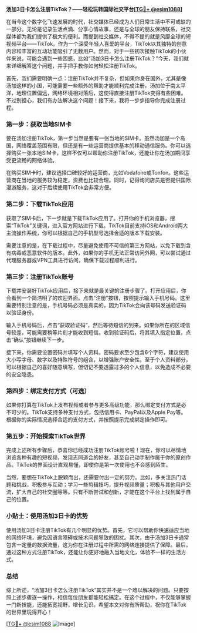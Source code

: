 **汤加3日卡怎么注册TikTok？——轻松玩转国际社交平台[[TG💪+ @esim1088](https://t.me/s/esim1088)]**

在当今这个数字化飞速发展的时代，社交媒体已经成为人们日常生活中不可或缺的一部分。无论是记录生活点滴、分享心情故事，还是与全球的朋友保持联系，社交媒体都为我们提供了极大的便利。而提到社交媒体，不得不提的就是风靡全球的短视频平台——TikTok。作为一个深受年轻人喜爱的平台，TikTok以其独特的创意内容和丰富的互动功能吸引了无数用户。然而，对于一些初次接触TikTok的小伙伴来说，可能会遇到一些困惑，比如“汤加3日卡怎么注册TikTok？”今天，我们就来详细解答这个问题，并手把手教你如何轻松注册TikTok。

首先，我们需要明确一点：注册TikTok并不复杂，但如果你身在国外，尤其是像汤加这样的小国，可能需要一些额外的帮助才能顺利完成注册。汤加位于南太平洋，地理位置偏远，网络环境相对落后，这使得直接注册TikTok变得有些困难。不过别担心，我们有办法解决这个问题！接下来，我将一步步指导你完成注册过程。

### 第一步：获取当地SIM卡

要在汤加注册TikTok，第一步当然是要有一张当地的SIM卡。虽然汤加是一个岛国，网络覆盖范围有限，但还是有一些运营商提供基本的移动通信服务。你可以选择购买一张本地SIM卡，这样不仅可以帮助你注册TikTok，还能让你在汤加期间享受更流畅的网络体验。

在购买SIM卡时，建议选择口碑较好的运营商，比如Vodafone或Tonfon。这些运营商在当地的服务较为稳定，资费也比较合理。同时，记得询问店员是否提供国际漫游服务，这对于后续使用TikTok会非常方便。

### 第二步：下载TikTok应用

获取了SIM卡后，下一步就是下载TikTok应用了。打开你的手机浏览器，搜索“TikTok”关键词，进入官方网站进行下载。TikTok目前支持iOS和Android两大主流操作系统，你可以根据自己的手机型号选择合适的版本下载安装。

需要注意的是，在下载过程中，尽量避免使用不可信的第三方网站，以免下载到含有病毒或恶意软件的版本。此外，如果你的手机无法正常访问外网，可以尝试通过代理服务器或VPN工具进行访问，确保下载过程顺利进行。

### 第三步：注册TikTok账号

下载并安装好TikTok应用后，接下来就是最关键的注册步骤了。打开应用后，你会看到一个简洁明了的欢迎界面。点击“注册”按钮，按照提示输入手机号码。这里需要特别注意的是，手机号码必须是真实的，因为TikTok会向该号码发送验证码以验证身份。

输入手机号码后，点击“获取验证码”，然后等待短信的到来。如果你所在的区域信号较差，可能需要稍等片刻才能收到短信。收到验证码后，将其填入指定位置，点击“确认”按钮继续下一步。

接下来，你需要设置密码并填写个人资料。密码要求至少包含6个字符，建议使用大小写字母、数字以及特殊符号的组合，以增强账户安全性。至于个人资料部分，可以根据自己的喜好随意填写，但切记不要透露过多的个人信息，以免造成不必要的安全隐患。

### 第四步：绑定支付方式（可选）

如果你打算在TikTok上发布视频或者参与更多高级功能，那么绑定支付方式是必不可少的。TikTok支持多种支付方式，包括信用卡、PayPal以及Apple Pay等。根据你的实际情况选择合适的支付方式，并按照提示完成绑定操作即可。

### 第五步：开始探索TikTok世界

完成上述所有步骤后，恭喜你已经成功注册TikTok账号啦！现在，你可以尽情地浏览各种有趣的短视频，发现志同道合的好友，甚至自己动手制作属于你的原创作品。TikTok的界面设计直观易懂，即使你是第一次使用也不会感到陌生。

当然，要想在TikTok上脱颖而出，还需要付出一定的努力。比如，多关注热门话题和挑战，积极参与互动；学习一些剪辑技巧，提升视频质量；积极与其他用户交流，扩大自己的社交圈等等。只有不断尝试和创新，才能在这个平台上找到属于自己的位置。

### 小贴士：使用汤加3日卡的优势

使用汤加3日卡注册TikTok有几个明显的优势。首先，它可以帮助你快速适应当地的网络环境，避免因语言障碍或技术问题导致的困扰。其次，由于汤加3日卡通常包含一定量的数据流量，这为你在注册过程中所需的网络连接提供了保障。最后，通过这种方式注册TikTok，还能让你更好地融入当地文化，体验不一样的生活方式。

### 总结

综上所述，“汤加3日卡怎么注册TikTok”其实并不是一个难以解决的问题。只要按照上述步骤逐一操作，相信每位朋友都能轻松搞定。在这个过程中，不仅能够掌握一门新技能，还能拓宽视野，增长见识。希望本文对你有所帮助，祝你在TikTok的世界里玩得开心！

[[TG💪+ @esim1088](https://t.me/s/esim1088) ![Image](https://i.postimg.cc/4NQfJmqS/Snipaste-2025-05-13-00-14-12.png)]